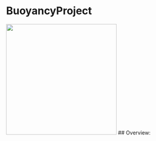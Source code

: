 # BuoyancyProject
<img src="https://github.com/RodionKovalov/BuoyancyProject/Photos/1.gif" width="300">
## Overview:
